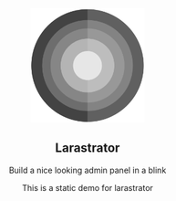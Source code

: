 <p align="center"><a href="https://larastrator.js.org" target="_blank" rel="noopener noreferrer"><img width="200" src="src/images/larastrator.png?raw=true" title="Larastrator" alt="Larastrator logo"></a></p>

<h2 align="center">Larastrator</h2>
<p align="center">Build a nice looking admin panel in a blink</p>
<p align="center">This is a static demo for larastrator</p>
